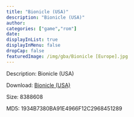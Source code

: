 ```yaml
---
title: "Bionicle (USA)"
description: "Bionicle (USA)"
author: 
categories: ["game","rom"]
date: 
displayInList: true
displayInMenu: false
dropCap: false
featuredImage: /img/gba/Bionicle [Europe].jpg
---
```


Description: Bionicle (USA)

Download: <a style="text-decoration:underline;" href="https://mega.nz/#!veJSjSgB!vA_aNqrE_TpOWEUyuiBoYobvFyaxrnQlbBuEi_0YyI0" target = "_blank" rel = "nofollow" > Bionicle (USA)</a>

Size: 8388608

MD5: 1934B7380BA91E4966F12C2968451289

